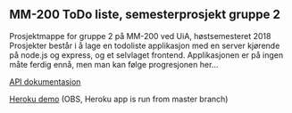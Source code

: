 ## MM-200 ToDo liste, semesterprosjekt gruppe 2
Prosjektmappe for gruppe 2 på MM-200 ved UiA, høstsemesteret 2018
Prosjekter består i å lage en todoliste applikasjon med en server kjørende på node.js og express, og et selvlaget frontend.
Applikasjonen er på ingen måte ferdig ennå, men man kan følge progresjonen her...

[API dokumentasjon](./documentation/api.md)

[Heroku demo](https://mm200-todolist-group2.herokuapp.com/)
(OBS, Heroku app is run from master branch)